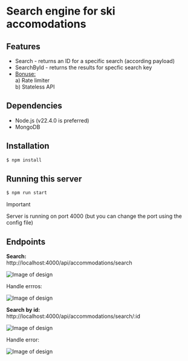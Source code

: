 # Search engine for ski accomodations

## Features
- Search - returns an ID for a specific search (according payload)
- SearchById - returns the results for specfic search key
- <ins>Bonuse: </ins> <br>
    a) Rate limiter  <br>
    b) Stateless API

## Dependencies
- Node.js (v22.4.0 is preferred)
- MongoDB

## Installation

```bash
$ npm install
```

## Running this server 

```bash
$ npm run start
```
> [!IMPORTANT]
> Server is running on port 4000 (but you can change the port using the config file)


## Endpoints
<b> Search: </b> <br>
 http://localhost:4000/api/accommodations/search

![Image of design](https://res.cloudinary.com/dtwqtpteb/image/upload/v1729712936/ijet2k1fm4uf1yqkorjw.png)


Handle errros: <br>

![Image of design](https://res.cloudinary.com/dtwqtpteb/image/upload/v1729707517/dcre6cfik8umcoy21gfu.png)


<b> Search by id: </b> <br>
 http://localhost:4000/api/accommodations/search/:id

![Image of design](https://res.cloudinary.com/dtwqtpteb/image/upload/v1729713165/pxezzmqsqu2q3itia1yl.png)

Handle error: <br>

![Image of design](https://res.cloudinary.com/dtwqtpteb/image/upload/v1729707665/z1qw4heulgijtay4djs7.png)

